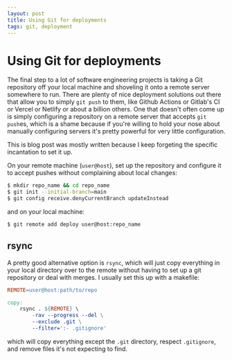 ```yaml
---
layout: post
title: Using Git for deployments
tags: git, deployment
---
```


# Using Git for deployments

The final step to a lot of software engineering projects is taking a Git
repository off your local machine and shoveling it onto a remote server
somewhere to run. There are plenty of nice deployment solutions out there that
allow you to simply `git push` to them, like Github Actions or Gitlab's CI or
Vercel or Netlify or about a billion others. One that doesn't often come up is
simply configuring a repository on a remote server that accepts `git push`es,
which is a shame because if you're willing to hold your nose about manually
configuring servers it's pretty powerful for very little configuration.

This is blog post was mostly written because I keep forgeting the specific
incantation to set it up.

On your remote machine (`user@host`), set up the repository and configure it to
accept pushes without complaining about local changes:

```bash
$ mkdir repo_name && cd repo_name
$ git init --initial-branch=main
$ git config receive.denyCurrentBranch updateInstead
```

and on your local machine:

```bash
$ git remote add deploy user@host:repo_name
```

## rsync

A pretty good alternative option is `rsync`, which will just copy everything in
your local directory over to the remote without having to set up a git
repository or deal with merges. I usually set this up with a makefile:

```makefile
REMOTE=user@host:path/to/repo

copy:
	rsync . ${REMOTE} \
		-rav --progress --del \
		--exclude .git \
		--filter=':- .gitignore'
```

which will copy everything except the `.git` directory, respect `.gitignore`,
and remove files it's not expecting to find.
